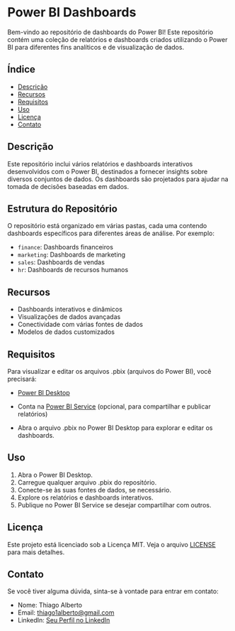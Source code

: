 # Power BI Dashboards

Bem-vindo ao repositório de dashboards do Power BI! Este repositório contém uma coleção de relatórios e dashboards criados utilizando o Power BI para diferentes fins analíticos e de visualização de dados.

## Índice

- [Descrição](#descrição)
- [Recursos](#recursos)
- [Requisitos](#requisitos)
- [Uso](#uso)
- [Licença](#licença)
- [Contato](#contato)

## Descrição

Este repositório inclui vários relatórios e dashboards interativos desenvolvidos com o Power BI, destinados a fornecer insights sobre diversos conjuntos de dados. Os dashboards são projetados para ajudar na tomada de decisões baseadas em dados.

## Estrutura do Repositório

O repositório está organizado em várias pastas, cada uma contendo dashboards específicos para diferentes áreas de análise. Por exemplo:

- `finance`: Dashboards financeiros
- `marketing`: Dashboards de marketing
- `sales`: Dashboards de vendas
- `hr`: Dashboards de recursos humanos

## Recursos

- Dashboards interativos e dinâmicos
- Visualizações de dados avançadas
- Conectividade com várias fontes de dados
- Modelos de dados customizados

## Requisitos

Para visualizar e editar os arquivos .pbix (arquivos do Power BI), você precisará:

- [Power BI Desktop](https://powerbi.microsoft.com/desktop/)
- Conta na [Power BI Service](https://powerbi.microsoft.com/service/) (opcional, para compartilhar e publicar relatórios)

- Abra o arquivo .pbix no Power BI Desktop para explorar e editar os dashboards.

## Uso

1. Abra o Power BI Desktop.
2. Carregue qualquer arquivo .pbix do repositório.
3. Conecte-se às suas fontes de dados, se necessário.
4. Explore os relatórios e dashboards interativos.
5. Publique no Power BI Service se desejar compartilhar com outros.

## Licença

Este projeto está licenciado sob a Licença MIT. Veja o arquivo [LICENSE](LICENSE) para mais detalhes.

## Contato

Se você tiver alguma dúvida, sinta-se à vontade para entrar em contato:

- Nome: Thiago Alberto
- Email: thiago1alberto@gmail.com
- LinkedIn: [Seu Perfil no LinkedIn](https://www.linkedin.com/in/thiago-alberto-864121190/)
